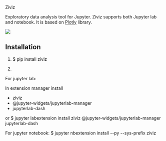 Ziviz

Exploratory data analysis tool for Jupyter. Ziviz supports both Jupyter lab and notebook. It is based on [Plotly](https://plotly.com) library.


![](ziviz.gif)

Installation
------------
1.
    $ pip install ziviz

2. 
  For jupyter lab:
 
  In extension manager install
  * ziviz
  * @jupyter-widgets/jupyterlab-manager
  * jupyterlab-dash

  or
    $ jupyter labextension install ziviz @jupyter-widgets/jupyterlab-manager jupyterlab-dash

  For jupyter notebook:
    $ jupyter nbextension install --py --sys-prefix ziviz


